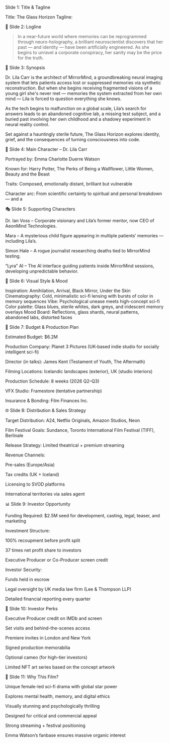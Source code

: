  Slide 1: Title & Tagline

Title: The Glass Horizon
Tagline:


🎯 Slide 2: Logline

> In a near-future world where memories can be reprogrammed through neuro-holography, a brilliant neuroscientist discovers that her past — and identity — have been artificially engineered. As she begins to unravel a corporate conspiracy, her sanity may be the price for the truth.


📖 Slide 3: Synopsis

Dr. Lila Carr is the architect of MirrorMind, a groundbreaking neural imaging system that lets patients access lost or suppressed memories via synthetic reconstruction. But when she begins receiving fragmented visions of a young girl she's never met — memories the system extracted from her own mind — Lila is forced to question everything she knows.

As the tech begins to malfunction on a global scale, Lila’s search for answers leads to an abandoned cognitive lab, a missing test subject, and a buried past involving her own childhood and a shadowy experiment in neural reality control.

Set against a hauntingly sterile future, The Glass Horizon explores identity, grief, and the consequences of turning consciousness into code.

👤 Slide 4: Main Character – Dr. Lila Carr

Portrayed by: Emma Charlotte Duerre Watson

Known for: Harry Potter, The Perks of Being a Wallflower, Little Women, Beauty and the Beast

Traits: Composed, emotionally distant, brilliant but vulnerable

Character arc: From scientific certainty to spiritual and personal breakdown — and a

🎭 Slide 5: Supporting Characters

Dr. Ian Voss – Corporate visionary and Lila’s former mentor, now CEO of AeonMind Technologies.

Mara – A mysterious child figure appearing in multiple patients’ memories — including Lila’s.

Simon Hale – A rogue journalist researching deaths tied to MirrorMind testing.

“Lyra” AI – The AI interface guiding patients inside MirrorMind sessions, developing unpredictable behavior.

🎥 Slide 6: Visual Style & Mood

Inspiration: Annihilation, Arrival, Black Mirror, Under the Skin
Cinematography: Cold, minimalistic sci-fi lensing with bursts of color in memory sequences
Vibe: Psychological unease meets high-concept sci-fi
Color palette: Glass blues, sterile whites, dark greys, and iridescent memory overlays
Mood Board: Reflections, glass shards, neural patterns, abandoned labs, distorted faces

💸 Slide 7: Budget & Production Plan

Estimated Budget: $6.2M

Production Company: Planet 3 Pictures (UK-based indie studio for socially intelligent sci-fi)

Director (in talks): James Kent (Testament of Youth, The Aftermath)

Filming Locations: Icelandic landscapes (exterior), UK (studio interiors)

Production Schedule: 8 weeks (2026 Q2–Q3)

VFX Studio: Framestore (tentative partnership)

Insurance & Bonding: Film Finances Inc.

🌐 Slide 8: Distribution & Sales Strategy

Target Distribution: A24, Netflix Originals, Amazon Studios, Neon

Film Festival Goals: Sundance, Toronto International Film Festival (TIFF), Berlinale

Release Strategy: Limited theatrical + premium streaming

Revenue Channels:

Pre-sales (Europe/Asia)

Tax credits (UK + Iceland)

Licensing to SVOD platforms

International territories via sales agent

📊 Slide 9: Investor Opportunity

Funding Required: $2.5M seed for development, casting, legal, teaser, and marketing

Investment Structure:

100% recoupment before profit split

37 times net profit share to investors

Executive Producer or Co-Producer screen credit


Investor Security:

Funds held in escrow

Legal oversight by UK media law firm (Lee & Thompson LLP)

Detailed financial reporting every quarter

🎁 Slide 10: Investor Perks

Executive Producer credit on IMDb and screen

Set visits and behind-the-scenes access

Premiere invites in London and New York

Signed production memorabilia

Optional cameo (for high-tier investors)

Limited NFT art series based on the concept artwork


🧠 Slide 11: Why This Film?

Unique female-led sci-fi drama with global star power

Explores mental health, memory, and digital ethics

Visually stunning and psychologically thrilling

Designed for critical and commercial appeal

Strong streaming + festival positioning

Emma Watson’s fanbase ensures massive organic interest
